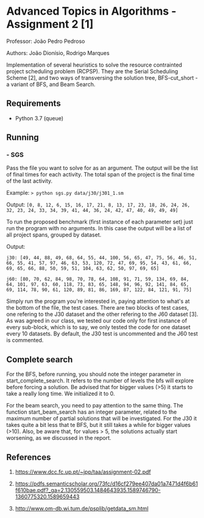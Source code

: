 # Advanced Topics in Algorithms - Assignment 2 [1]

Professor: João Pedro Pedroso

Authors: João Dionísio, Rodrigo Marques

Implementation of several heuristics to solve the resource contrainted project scheduling problem (RCPSP). They are the Serial Scheduling Scheme [2], and two ways of transversing the solution tree, BFS-cut_short - a variant of BFS, and Beam Search.

## Requirements

- Python 3.7 (queue)

## Running

### - SGS

Pass the file you want to solve for as an argument. The output will be the list of final times for each activity. The total span of the project is the final time of the last activity.

Example: `> python sgs.py data/j30/j301_1.sm`

Output: `[0, 8, 12, 6, 15, 16, 17, 21, 8, 13, 17, 23, 18, 26, 24, 26, 32, 23, 24, 33, 34, 39, 41, 44, 36, 24, 42, 47, 40, 49, 49, 49]`

To run the proposed benchmark (first instance of each parameter set) just run the program with no arguments. In this case the output will be a list of all project spans, grouped by dataset.

Output:

`j30: [49, 44, 88, 49, 68, 64, 55, 44, 100, 56, 65, 47, 75, 56, 46, 51, 66, 55, 41, 57, 97, 46, 63, 53, 120, 72, 47, 69, 95, 54, 43, 61, 66, 69, 65, 66, 88, 50, 59, 51, 104, 63, 62, 50, 97, 69, 65]`

`j60: [80, 70, 62, 84, 98, 70, 78, 64, 108, 91, 71, 59, 134, 69, 84, 64, 101, 97, 63, 60, 118, 73, 83, 65, 148, 94, 96, 92, 141, 84, 65, 69, 114, 78, 90, 61, 120, 89, 81, 86, 169, 87, 122, 84, 121, 91, 75]`

Simply run the program you're interested in, paying attention to what's at the bottom of the file, the test cases. There are two blocks of test cases, one refering to the J30 dataset and the other refering to the J60 dataset [3]. As was agreed in our class, we tested our code only for first instance of every sub-block, which is to say, we only tested the code for one dataset every 10 datasets. By default, the J30 test is uncommented and the J60 test is commented.

## Complete search

For the BFS, before running, you should note the integer parameter in start_complete_search. It refers to the number of levels the bfs will explore before forcing a solution. Be advised that for bigger values (>5) it starts to take a really long time. We initialized it to 0.

For the beam search, you need to pay attention to the same thing. The function start_beam_search has an integer parameter, related to the maximum number of partial solutions that will be investigated. For the J30 it takes quite a bit less that te BFS, but it still takes a while for bigger values (>10). Also, be aware that, for values > 5, the solutions actually start worsening, as we discussed in the report.

## References

  1) <https://www.dcc.fc.up.pt/~jpp/taa/assignment-02.pdf>

  2) <https://pdfs.semanticscholar.org/73fc/d16cf279ee407da01a7471d4f6b61f610bae.pdf?_ga=2.130559503.1484643935.1589746790-1360775320.1589659443>

  3) <http://www.om-db.wi.tum.de/psplib/getdata_sm.html>
